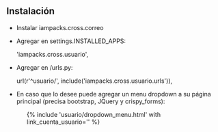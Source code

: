 Instalación
-----------

* Instalar iampacks.cross.correo
* Agregar en settings.INSTALLED\_APPS:

  'iampacks.cross.usuario',

* Agregar en <mi-proyecto>/urls.py:

  url(r'^usuario/', include('iampacks.cross.usuario.urls')),

* En caso que lo desee puede agregar un menu dropdown a su página principal (precisa bootstrap, JQuery y crispy\_forms):
  
  <ul class="nav">
    {% include 'usuario/dropdown_menu.html' with link_cuenta_usuario='</url/a/mi/cuenta/>' %}
  </ul>


